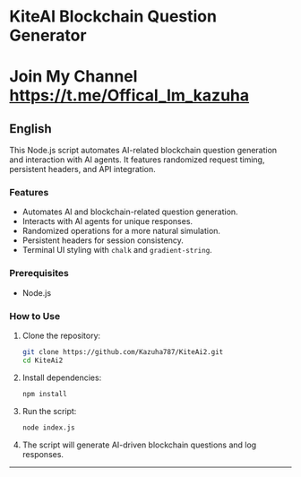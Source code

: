 # KiteAI Blockchain Question Generator
# Join My Channel https://t.me/Offical_Im_kazuha
## English

This Node.js script automates AI-related blockchain question generation and interaction with AI agents. It features randomized request timing, persistent headers, and API integration.

### Features
- Automates AI and blockchain-related question generation.
- Interacts with AI agents for unique responses.
- Randomized operations for a more natural simulation.
- Persistent headers for session consistency.
- Terminal UI styling with `chalk` and `gradient-string`.

### Prerequisites
- Node.js

### How to Use
1. Clone the repository:
   ```sh
   git clone https://github.com/Kazuha787/KiteAi2.git
   cd KiteAi2
   ```
2. Install dependencies:
   ```sh
   npm install
   ```
4. Run the script:
   ```sh
   node index.js
   ```
5. The script will generate AI-driven blockchain questions and log responses.

---
